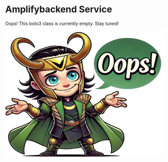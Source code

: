 # Amplifybackend Service

Oops! This boto3 class is currently empty. Stay tuned!

<img src="images/oops_loki.png" width="500" height="400" title="Oops Loki">
